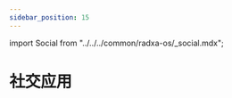 ```yaml
---
sidebar_position: 15
---
```


import Social from "../../../common/radxa-os/\_social.mdx";

# 社交应用

<Social />
